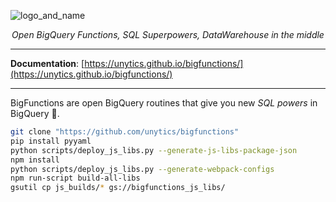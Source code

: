 ![logo_and_name](https://user-images.githubusercontent.com/111615732/186508787-6af04ed0-4750-4c49-926a-eacfd4a3dfbb.png)
<p align="center">
    <em>Open BigQuery Functions, SQL Superpowers, DataWarehouse in the middle</em>
</p>

---

**Documentation**: <a href="https://unytics.github.io/bigfunctions/" target="_blank">[https://unytics.github.io/bigfunctions/](https://unytics.github.io/bigfunctions/)</a>

---

BigFunctions are open BigQuery routines that give you new *SQL powers* in BigQuery 💪.


```sh
git clone "https://github.com/unytics/bigfunctions"
pip install pyyaml
python scripts/deploy_js_libs.py --generate-js-libs-package-json
npm install
python scripts/deploy_js_libs.py --generate-webpack-configs
npm run-script build-all-libs
gsutil cp js_builds/* gs://bigfunctions_js_libs/

```